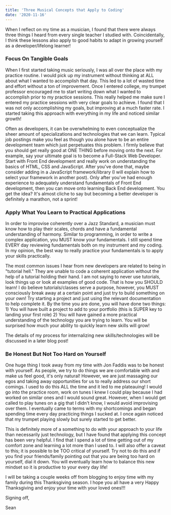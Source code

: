 ```yaml
---
title: 'Three Musical Concepts that Apply to Coding'
date: '2020-11-16'
---
```


When I reflect on my time as a musician, I found that there were always three things I heard from every single teacher I studied with. Coincidentally, I think these lessons also apply to good habits to adapt in growing yourself as a developer/lifelong learner!

### Focus On Tangible Goals

When I first started taking music seriously, I was all over the place with my practice routine. I would pick up my instrument without thinking at ALL about what I wanted to accomplish that day. This led to a lot of wasted time and effort without a ton of improvement. Once I entered college, my trumpet professor encouraged me to start writing down what I wanted to accomplish prior to my practice sessions. This really helped me make sure I entered my practice sessions with very clear goals to achieve. I found that I was not only accomplishing my goals, but improving at a much faster rate. I started taking this approach with everything in my life and noticed similar growth!

Often as developers, it can be overwhelming to even conceptualize the sheer amount of specializations and technologies that we can learn. Typical job postings make you feel as though you alone have to be an entire development team which just perpetuates this problem. I firmly believe that you should get really good at ONE THING before moving onto the next. For example, say your ultimate goal is to become a Full-Stack Web Developer. Start with Front End development and really work on understanding the basics of HTML, CSS and JavaScript. After you've done that, maybe consider adding in a JavaScript framework/library (I will explain how to select your framework in another post). Only after you've had enough experience to adequately understand fundamentals of Front End development, then you can move onto learning Back End development. You get the idea? It's almost cliche to say but becoming a better developer is definitely a marathon, not a sprint!

### Apply What You Learn to Practical Applications

In order to improvise coherently over a Jazz Standard, a musician must know how to play their scales, chords and have a fundamental understanding of harmony. Similar to programming, in order to write a complex application, you MUST know your fundamentals. I still spend time EVERY day reviewing fundamentals both on my instrument and my coding. In my opinion, the best way to really practice your fundamentals is to apply your skills practically.

The most common issues I hear from new developers are related to being in "tutorial hell." They are unable to code a coherent application without the help of a tutorial holding their hand. I am not saying to never use tutorials, look things up or look at examples of good code. That is how you SHOULD learn! I do believe tutorials/classes serve a purpose, however, you MUST consciously break away at a certain point and just try to build something on your own! Try starting a project and just using the relevant documentation to help complete it. By the time you are done, you will have done two things: 1) You will have built a project to add to your portfolio (this is SUPER key to landing your first role) 2) You will have gained a more practical understanding of the technology you are trying to learn. You will be surprised how much your ability to quickly learn new skills will grow!

The details of my process for internalizing new skills/technologies will be discussed in a later blog post!

### Be Honest But Not Too Hard on Yourself

One huge thing I took away from my time with Jon Faddis was to be honest with yourself. As people, we try to do things we are comfortable with and make us feel good, it's only natural! However, we are just massaging our egos and taking away opportunities for us to really address our short comings. I used to do this ALL the time and it led to me plateauing! I would go into the practice room, work on tunes I knew I could play because I had worked on similar ones and I would sound great. However, when I would get called to play tunes on a gig that I didn't know, I would avoid improvising over them. I eventually came to terms with my shortcomings and began spending time every day practicing things I sucked at. I once again noticed that my trumpet playing slowly but surely started to get better.

This is definitely more of a something to do with your approach to your life than necessarily just technology, but I have found that applying this concept has been very helpful. I find that I spend a lot of time getting out of my comfort zone and learning a lot more than I used to. I will also offer a caveat to this; it is possible to be TOO critical of yourself. Try not to do this and if you find your friends/family pointing out that you are being too hard on yourself, dial it down. You will eventually learn how to balance this new mindset so it is productive to your every day life!

I will be taking a couple weeks off from blogging to enjoy time with my family during this Thanksgiving season. I hope you all have a very Happy Thanksgiving and enjoy your time with your loved ones!!!

Signing off,

Sean

